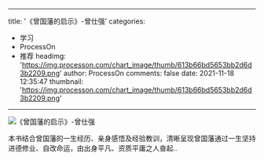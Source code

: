 
---
title: '《曾国藩的启示》-曾仕强'
categories: 
 - 学习
 - ProcessOn
 - 推荐
headimg: 'https://img.processon.com/chart_image/thumb/613b66bd5653bb2d6d3b2209.png'
author: ProcessOn
comments: false
date: 2021-11-18 12:35:47
thumbnail: 'https://img.processon.com/chart_image/thumb/613b66bd5653bb2d6d3b2209.png'
---

<div>   
<img class="thumb" alt="《曾国藩的启示》-曾仕强" src="https://img.processon.com/chart_image/thumb/613b66bd5653bb2d6d3b2209.png" referrerpolicy="no-referrer">
<p>本书结合曾国藩的一生经历、亲身感悟及经验教训，清晰呈现曾国藩通过一生坚持进德修业、自改命运，由出身平凡、资质平庸之人奋起..</p>  
</div>
            